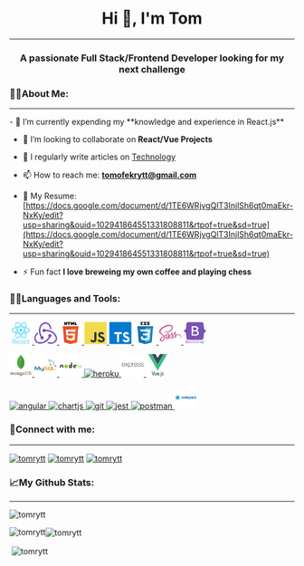 <h1 align="center">Hi 👋, I'm Tom</h1>
<hr>
<h3 align="center">A passionate Full Stack/Frontend Developer looking for my next challenge</h3>


<h3 align="left">🙋‍♂️About Me:</h3>
<hr>
- 🌱 I’m currently expending my **knowledge and experience in React.js**

- 👯 I’m looking to collaborate on **React/Vue Projects**

- 📝 I regularly write articles on [Technology](Technology)

- 📫 How to reach me: **tomofekrytt@gmail.com**

- 📄 My Resume: [https://docs.google.com/document/d/1TE6WRjvgQlT3InjlSh6qt0maEkr-NxKy/edit?usp=sharing&ouid=102941864551331808811&rtpof=true&sd=true](https://docs.google.com/document/d/1TE6WRjvgQlT3InjlSh6qt0maEkr-NxKy/edit?usp=sharing&ouid=102941864551331808811&rtpof=true&sd=true)

- ⚡ Fun fact **I love breweing my own coffee and playing chess**

<h3 align="left">👨‍💻Languages and Tools:</h3>
<hr>
<p align="left"> 
<a href="https://reactjs.org/" target="_blank" rel="noreferrer"> <img src="https://raw.githubusercontent.com/devicons/devicon/master/icons/react/react-original-wordmark.svg" alt="react" width="40" height="40"/> </a> <a href="https://redux.js.org" target="_blank" rel="noreferrer"> <img src="https://raw.githubusercontent.com/devicons/devicon/master/icons/redux/redux-original.svg" alt="redux" width="40" height="40"/> </a> <a href="https://www.w3.org/html/" target="_blank" rel="noreferrer"> <img src="https://raw.githubusercontent.com/devicons/devicon/master/icons/html5/html5-original-wordmark.svg" alt="html5" width="40" height="40"/> </a> <a href="https://developer.mozilla.org/en-US/docs/Web/JavaScript" target="_blank" rel="noreferrer"> <img src="https://raw.githubusercontent.com/devicons/devicon/master/icons/javascript/javascript-original.svg" alt="javascript" width="40" height="40"/> </a> <a href="https://www.typescriptlang.org/" target="_blank" rel="noreferrer"> <img src="https://raw.githubusercontent.com/devicons/devicon/master/icons/typescript/typescript-original.svg" alt="typescript" width="40" height="40"/> </a> <a href="https://www.w3schools.com/css/" target="_blank" rel="noreferrer"> <img src="https://raw.githubusercontent.com/devicons/devicon/master/icons/css3/css3-original-wordmark.svg" alt="css3" width="40" height="40"/> </a> <a href="https://sass-lang.com" target="_blank" rel="noreferrer"> <img src="https://raw.githubusercontent.com/devicons/devicon/master/icons/sass/sass-original.svg" alt="sass" width="40" height="40"/> </a> <a href="https://getbootstrap.com" target="_blank" rel="noreferrer"> <img src="https://raw.githubusercontent.com/devicons/devicon/master/icons/bootstrap/bootstrap-plain-wordmark.svg" alt="bootstrap" width="40" height="40"/> </a>
  
<a href="https://www.mongodb.com/" target="_blank" rel="noreferrer"> <img src="https://raw.githubusercontent.com/devicons/devicon/master/icons/mongodb/mongodb-original-wordmark.svg" alt="mongodb" width="40" height="40"/> </a> <a href="https://www.mysql.com/" target="_blank" rel="noreferrer"> <img src="https://raw.githubusercontent.com/devicons/devicon/master/icons/mysql/mysql-original-wordmark.svg" alt="mysql" width="40" height="40"/> </a> <a href="https://nodejs.org" target="_blank" rel="noreferrer"> <img src="https://raw.githubusercontent.com/devicons/devicon/master/icons/nodejs/nodejs-original-wordmark.svg" alt="nodejs" width="40" height="40"/> </a> <a href="https://heroku.com" target="_blank" rel="noreferrer"> <img src="https://www.vectorlogo.zone/logos/heroku/heroku-icon.svg" alt="heroku" width="40" height="40"/> </a>  <a href="https://expressjs.com" target="_blank" rel="noreferrer"> <img src="https://raw.githubusercontent.com/devicons/devicon/master/icons/express/express-original-wordmark.svg" alt="express" width="40" height="40"/> </a> <a href="https://vuejs.org/" target="_blank" rel="noreferrer"> <img src="https://raw.githubusercontent.com/devicons/devicon/master/icons/vuejs/vuejs-original-wordmark.svg" alt="vuejs" width="40" height="40"/> </a> 

  <a href="https://angular.io" target="_blank" rel="noreferrer"> <img src="https://angular.io/assets/images/logos/angular/angular.svg" alt="angular" width="40" height="40"/> </a> <a href="https://www.chartjs.org" target="_blank" rel="noreferrer"> <img src="https://www.chartjs.org/media/logo-title.svg" alt="chartjs" width="40" height="40"/> </a> <a href="https://git-scm.com/" target="_blank" rel="noreferrer"> <img src="https://www.vectorlogo.zone/logos/git-scm/git-scm-icon.svg" alt="git" width="40" height="40"/> </a> <a href="https://jestjs.io" target="_blank" rel="noreferrer"> <img src="https://www.vectorlogo.zone/logos/jestjsio/jestjsio-icon.svg" alt="jest" width="40" height="40"/> </a>
<a href="https://postman.com" target="_blank" rel="noreferrer"> <img src="https://www.vectorlogo.zone/logos/getpostman/getpostman-icon.svg" alt="postman" width="40" height="40"/> </a> <a href="https://webpack.js.org" target="_blank" rel="noreferrer"> <img src="https://raw.githubusercontent.com/devicons/devicon/d00d0969292a6569d45b06d3f350f463a0107b0d/icons/webpack/webpack-original-wordmark.svg" alt="webpack" width="40" height="40"/> </a> </p>

<h3 align="left">🤝Connect with me:</h3>
<hr>
<p align="left">
<a href="https://linkedin.com/in/tomrytt" target="blank"><img align="center" src="https://raw.githubusercontent.com/rahuldkjain/github-profile-readme-generator/master/src/images/icons/Social/linked-in-alt.svg" alt="tomrytt" height="30" width="40" /></a>
<a href="https://fb.com/tomrytt" target="blank"><img align="center" src="https://raw.githubusercontent.com/rahuldkjain/github-profile-readme-generator/master/src/images/icons/Social/facebook.svg" alt="tomrytt" height="30" width="40" /></a>
<a href="https://dev.to/tomrytt" target="blank"><img align="center" src="https://raw.githubusercontent.com/rahuldkjain/github-profile-readme-generator/master/src/images/icons/Social/devto.svg" alt="tomrytt" height="30" width="40" /></a>
</p>

<h3 align="left">📈My Github Stats:</h3>
<hr>
<p align="left"> <img src="https://komarev.com/ghpvc/?username=tomrytt&label=Profile%20views&color=0e75b6&style=flat" alt="tomrytt" /> </p>
<p><img align="left" src="https://github-readme-stats.vercel.app/api/top-langs?username=tomrytt&show_icons=true&locale=en&layout=compact" alt="tomrytt" /></p>

<p><img align="center" src="https://github-readme-streak-stats.herokuapp.com/?user=tomrytt&" alt="tomrytt" /></p>

<p>&nbsp;<img align="center" src="https://github-readme-stats.vercel.app/api?username=tomrytt&show_icons=true&locale=en" alt="tomrytt" /></p>

